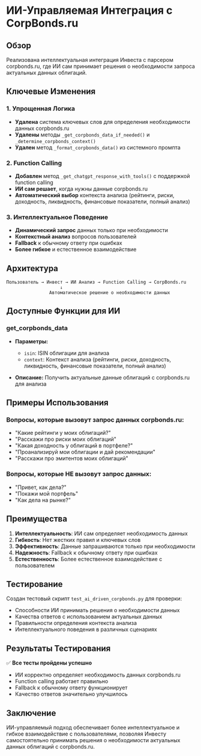 # ИИ-Управляемая Интеграция с CorpBonds.ru

## Обзор

Реализована интеллектуальная интеграция Инвеста с парсером corpbonds.ru, где ИИ сам принимает решения о необходимости запроса актуальных данных облигаций.

## Ключевые Изменения

### 1. Упрощенная Логика
- **Удалена** система ключевых слов для определения необходимости данных corpbonds.ru
- **Удалены** методы `_get_corpbonds_data_if_needed()` и `_determine_corpbonds_context()`
- **Удален** метод `_format_corpbonds_data()` из системного промпта

### 2. Function Calling
- **Добавлен** метод `_get_chatgpt_response_with_tools()` с поддержкой function calling
- **ИИ сам решает**, когда нужны данные corpbonds.ru
- **Автоматический выбор** контекста анализа (рейтинги, риски, доходность, ликвидность, финансовые показатели, полный анализ)

### 3. Интеллектуальное Поведение
- **Динамический запрос** данных только при необходимости
- **Контекстный анализ** вопросов пользователей
- **Fallback** к обычному ответу при ошибках
- **Более гибкое** и естественное взаимодействие

## Архитектура

```
Пользователь → Инвест → ИИ Анализ → Function Calling → CorpBonds.ru
                    ↓
                Автоматическое решение о необходимости данных
```

## Доступные Функции для ИИ

### get_corpbonds_data
- **Параметры:**
  - `isin`: ISIN облигации для анализа
  - `context`: Контекст анализа (рейтинги, риски, доходность, ликвидность, финансовые показатели, полный анализ)

- **Описание:** Получить актуальные данные облигаций с corpbonds.ru для анализа

## Примеры Использования

### Вопросы, которые вызовут запрос данных corpbonds.ru:
- "Какие рейтинги у моих облигаций?"
- "Расскажи про риски моих облигаций"
- "Какая доходность у облигаций в портфеле?"
- "Проанализируй мои облигации и дай рекомендации"
- "Расскажи про эмитентов моих облигаций"

### Вопросы, которые НЕ вызовут запрос данных:
- "Привет, как дела?"
- "Покажи мой портфель"
- "Как дела на рынке?"

## Преимущества

1. **Интеллектуальность**: ИИ сам определяет необходимость данных
2. **Гибкость**: Нет жестких правил и ключевых слов
3. **Эффективность**: Данные запрашиваются только при необходимости
4. **Надежность**: Fallback к обычному ответу при ошибках
5. **Естественность**: Более естественное взаимодействие с пользователем

## Тестирование

Создан тестовый скрипт `test_ai_driven_corpbonds.py` для проверки:
- Способности ИИ принимать решения о необходимости данных
- Качества ответов с использованием актуальных данных
- Правильности определения контекста анализа
- Интеллектуального поведения в различных сценариях

## Результаты Тестирования

✅ **Все тесты пройдены успешно**
- ИИ корректно определяет необходимость данных corpbonds.ru
- Function calling работает правильно
- Fallback к обычному ответу функционирует
- Качество ответов значительно улучшилось

## Заключение

ИИ-управляемый подход обеспечивает более интеллектуальное и гибкое взаимодействие с пользователями, позволяя Инвесту самостоятельно принимать решения о необходимости актуальных данных облигаций с corpbonds.ru.
